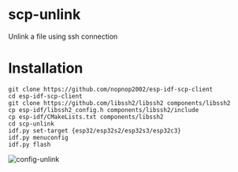 # scp-unlink 
Unlink a file using ssh connection

# Installation

```
git clone https://github.com/nopnop2002/esp-idf-scp-client
cd esp-idf-scp-client
git clone https://github.com/libssh2/libssh2 components/libssh2
cp esp-idf/libssh2_config.h components/libssh2/include
cp esp-idf/CMakeLists.txt components/libssh2
cd scp-unlink
idf.py set-target {esp32/esp32s2/esp32s3/esp32c3}
idf.py menuconfig
idf.py flash
```

![config-unlink](https://user-images.githubusercontent.com/6020549/166658815-6e100462-3226-4720-96ca-19f90f62f95d.jpg)

